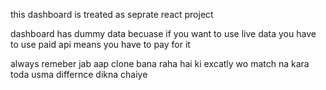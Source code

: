 this dashboard is treated as seprate react project 

dashboard has dummy data becuase if you want to use live data you have to use paid api means you have to pay for it 


always remeber jab aap clone bana raha hai ki excatly wo match na kara toda usma differnce dikna chaiye 